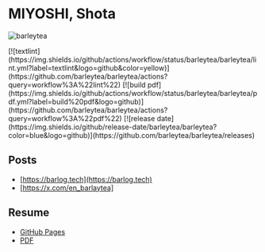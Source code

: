 <h1 align="left">MIYOSHI, Shota</h1>
<p align="left"> <img src="https://komarev.com/ghpvc/?username=barleytea&label=Profile%20views&color=0e75b6&style=flat" alt="barleytea" /> </p>
[![textlint](https://img.shields.io/github/actions/workflow/status/barleytea/barleytea/lint.yml?label=textlint&logo=github&color=yellow)](https://github.com/barleytea/barleytea/actions?query=workflow%3A%22lint%22)
[![build pdf](https://img.shields.io/github/actions/workflow/status/barleytea/barleytea/pdf.yml?label=build%20pdf&logo=github)](https://github.com/barleytea/barleytea/actions?query=workflow%3A%22pdf%22)
[![release date](https://img.shields.io/github/release-date/barleytea/barleytea?color=blue&logo=github)](https://github.com/barleytea/barleytea/releases)

## Posts

* [https://barlog.tech](https://barlog.tech)  
* [https://x.com/en_barlaytea]

## Resume
* [GitHub Pages](https://barlog.tech/barleytea/)
* [PDF](https://github.com/barleytea/barleytea/releases)
